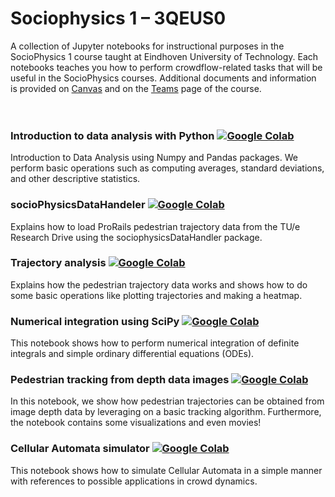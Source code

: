 # Sociophysics 1 – 3QEUS0
A collection of Jupyter notebooks for instructional purposes in the SocioPhysics 1 course taught at Eindhoven University of Technology. 
Each notebooks teaches you how to perform crowdflow-related tasks that will be useful in the SocioPhysics courses. Additional documents and information is provided on [Canvas](https://canvas.tue.nl/courses/16621) and on the [Teams](https://teams.microsoft.com/l/team/19%3ad1144e56d175449ab8fe9f14227d80b4%40thread.tacv2/conversations?groupId=bb51a959-160d-4edf-8d62-157cc3e875a4&tenantId=cc7df247-60ce-4a0f-9d75-704cf60efc64) page of the course. <br/> <br/> <br/>

### Introduction to data analysis with Python [![Google Colab](https://colab.research.google.com/assets/colab-badge.svg)](https://colab.research.google.com/github/Joriswillems/socioPhysicsTUe/blob/master/introduction_data_analysis_python.ipynb)
Introduction to Data Analysis using Numpy and Pandas packages. We perform basic operations such as computing averages, standard deviations, 
and other descriptive statistics.

### socioPhysicsDataHandeler [![Google Colab](https://colab.research.google.com/assets/colab-badge.svg)](https://colab.research.google.com/github/Joriswillems/socioPhysicsTUe/blob/master/sociophysicsDataHandler.ipynb)
Explains how to load ProRails pedestrian trajectory data from the TU/e Research Drive using the sociophysicsDataHandler package. 

### Trajectory analysis [![Google Colab](https://colab.research.google.com/assets/colab-badge.svg)](https://colab.research.google.com/github/Joriswillems/socioPhysicsTUe/blob/master/trajectory_analysis.ipynb)
Explains how the pedestrian trajectory data works and shows how to do some basic operations like plotting trajectories and making a heatmap. 

### Numerical integration using SciPy [![Google Colab](https://colab.research.google.com/assets/colab-badge.svg)](https://colab.research.google.com/github/Joriswillems/socioPhysicsTUe/blob/master/Numerical_Integration_Using_SciPy.ipynb)
This notebook shows how to perform numerical integration of definite integrals and simple ordinary differential equations (ODEs).

### Pedestrian tracking from depth data images [![Google Colab](https://colab.research.google.com/assets/colab-badge.svg)](https://colab.research.google.com/github/Joriswillems/socioPhysicsTUe/blob/master/localization.ipynb)
In this notebook, we show how pedestrian trajectories can be obtained from image depth data by leveraging on a basic tracking algorithm. Furthermore, the notebook contains some visualizations and even movies!

### Cellular Automata simulator [![Google Colab](https://colab.research.google.com/assets/colab-badge.svg)](https://colab.research.google.com/github/Joriswillems/socioPhysicsTUe/blob/master/Elementary_CA.ipynb)
This notebook shows how to simulate Cellular Automata in a simple manner with references to possible applications in crowd dynamics.




